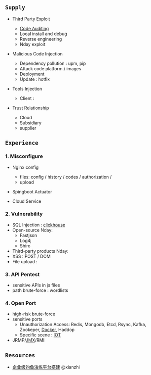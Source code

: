 ## `Supply`
- Third Party Exploit
  - [Code Auditing](https://github.com/Jayway007/Offense-and-Deffense/tree/main/Offense/Pentest/Code-Audit)
  - Local install and debug
  - Reverse engineering  
  - Nday exploit
  
- Malicious Code Injection
  - Dependency pollution : upm, pip
  - Attack code platform / images 
  - Deployment
  - Update : hotfix

- Tools Injection
  - Client : 
  
- Trust Relationship
  - Cloud
  - Subsidiary
  - supplier



## `Experience`
### 1. Misconfigure
- Nginx config
  - files: config / history / codes / authorization /
  - upload

- Spingboot Actuator
- Cloud Service

### 2. Vulnerability
- SQL Injection : [clickhouse](https://blog.deteact.com/yandex-clickhouse-injection/)
- Open-source Nday:
  - Fastjson
  - Log4j
  - Shiro
- Third-party products Nday:
- XSS : POST / DOM 
- File upload : 

### 3. API Pentest
- sensitive APIs in js files
- path brute-force : wordlists

### 4. Open Port
- high-risk brute-force
- sensitive ports
  - Unauthorization Access: Redis, Mongodb, Etcd, Rsync, Kafka, Zookeper, [Docker](https://askding.github.io/Kali/Exploit/Docker.html), Haddop
  - Specific scene : [IOT](https://cloud.tencent.com/developer/article/1776815)
- JRMP/[JMX](https://www.anquanke.com/post/id/200682)/RMI 


## `Resources`
- [企业级钓鱼演练平台搭建](https://xz.aliyun.com/t/11898) @xianzhi


